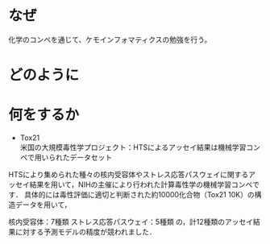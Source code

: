 # なぜ
化学のコンペを通じて、ケモインフォマティクスの勉強を行う。

# どのように


# 何をするか


- Tox21 <br>
米国の大規模毒性学プロジェクト：HTSによるアッセイ結果は機械学習コンペで用いられたデータセット

HTSにより集められた種々の核内受容体やストレス応答パスウェイに関するアッセイ結果を用いて，NIHの主催により行われた計算毒性学の機械学習コンペです．
具体的には毒性評価に適切と判断された約10000化合物（Tox21 10K）の構造データを用いて，

核内受容体：7種類
ストレス応答パスウェイ：5種類
の，計12種類のアッセイ結果に対する予測モデルの精度が競われました．